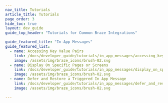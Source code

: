 ```yaml
---
nav_title: Tutorials
article_title: Tutorials
page_order: 3
hide_toc: true
layout: dev_guide
guide_top_header: "Tutorials for Common Braze Integrations"

guide_featured_title: "In-App Messages"
guide_featured_list:
  - name: Accessing Key Value Pairs
    link: /docs/developer_guide/tutorials/in_app_messages/accessing_key_value_pairs
    image: /assets/img/braze_icons/brush-02.svg
  - name: Display On Specific Pages or Screens
    link: /docs/developer_guide/tutorials/in_app_messages/display_on_specific_pages
    image: /assets/img/braze_icons/brush-02.svg
  - name: Defer and Restore a Triggered In App Message
    link: /docs/developer_guide/tutorials/in_app_messages/defer_and_restore_triggered_message
    image: /assets/img/braze_icons/brush-02.svg
  
---
```


<br>
